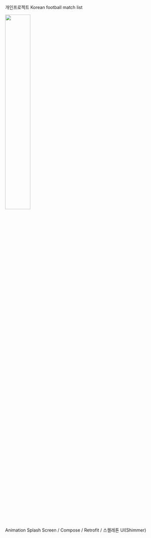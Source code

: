 개인프로젝트
Korean football match list

<img src=https://github.com/kdbswo/kmatch_pu/assets/75184363/7046846e-2556-44a8-b17c-37e257bf38af width=40% height=40% />




<br/><br/><br/><br/>
Animation Splash Screen / Compose / Retrofit / 스켈레톤 UI(Shimmer) 
